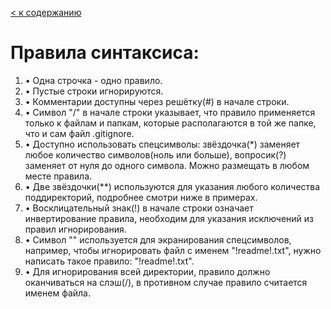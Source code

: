 [< к содержанию](./readme.md)

# Правила синтаксиса:

1. • Одна строчка - одно правило.
2. • Пустые строки игнорируются.
3. • Комментарии доступны через решётку(#) в начале строки.
4. • Символ "/" в начале строки указывает, что правило применяется только к файлам и папкам, которые располагаются в той же папке, что и сам файл .gitignore.
5. • Доступно использовать спецсимволы: звёздочка(*) заменяет любое количество символов(ноль или больше), вопросик(?) заменяет от нуля до одного символа. Можно размещать в любом месте правила.
6. • Две звёздочки(**) используются для указания любого количества поддиректорий, подробнее смотри ниже в примерах.
7. • Восклицательный знак(!) в начале строки означает инвертирование правила, необходим для указания исключений из правил игнорирования.
8. • Символ "\" используется для экранирования спецсимволов, например, чтобы игнорировать файл с именем "!readme!.txt", нужно написать такое правило: "\!readme!.txt".
9. • Для игнорирования всей директории, правило должно оканчиваться на слэш(/), в противном случае правило считается именем файла.